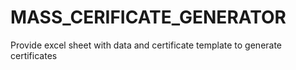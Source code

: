 # MASS_CERIFICATE_GENERATOR
Provide excel sheet with data and certificate template to generate certificates
